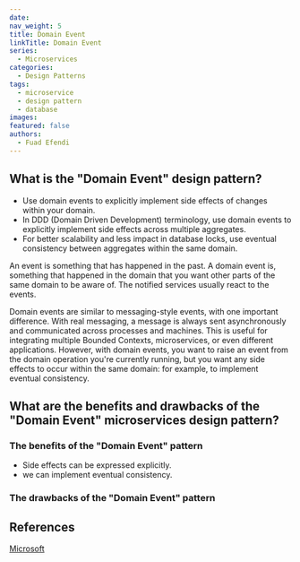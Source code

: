 ```yaml
---
date:
nav_weight: 5
title: Domain Event
linkTitle: Domain Event
series:
  - Microservices
categories:
  - Design Patterns
tags:
  - microservice
  - design pattern
  - database
images:
featured: false
authors:
  - Fuad Efendi
---
```


## What is the "Domain Event" design pattern? 
- Use domain events to explicitly implement side effects of changes within your domain. 
- In DDD (Domain Driven Development) terminology, use domain events to explicitly implement side effects across multiple aggregates. 
- For better scalability and less impact in database locks, use eventual consistency between aggregates within the same domain.

An event is something that has happened in the past. A domain event is, something that happened in the domain that you want other parts of the same domain to be aware of. The notified services usually react to the events.

Domain events are similar to messaging-style events, with one important difference. With real messaging, a message is always sent asynchronously and communicated across processes and machines. This is useful for integrating multiple Bounded Contexts, microservices, or even different applications. However, with domain events, you want to raise an event from the domain operation you're currently running, but you want any side effects to occur within the same domain: for example, to implement eventual consistency.


## What are the benefits and drawbacks of the "Domain Event" microservices design pattern?

### The benefits of the "Domain Event" pattern
- Side effects can be expressed explicitly.
- we can implement eventual consistency.


### The drawbacks of the "Domain Event" pattern


## References

[Microsoft](https://learn.microsoft.com/en-us/dotnet/architecture/microservices/microservice-ddd-cqrs-patterns/domain-events-design-implementation)

